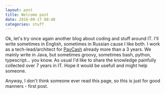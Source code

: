 ```yaml
---
layout: post
title: Welcome post
date: 2016-09-17 00:48
categories: stuff
---
```


Ok, let's try once again another blog about coding and stuff around IT.
I'll write sometimes in English, sometimes in Russian cause I like both.
I work as a tech-lead/architect for [PayCash][paycash] already more than a 3 years.
We mainly write in Java, but sometimes groovy, sometimes bash, python, typescript... you know.
As usual I'd like to share the knowledge painfully collected over 7 years in IT.
Hope it would be usefull and might help someone.

Anyway, I don't think someone ever read this page, so this is just for good manners - first post.

[paycash]:  https://paycash.eu